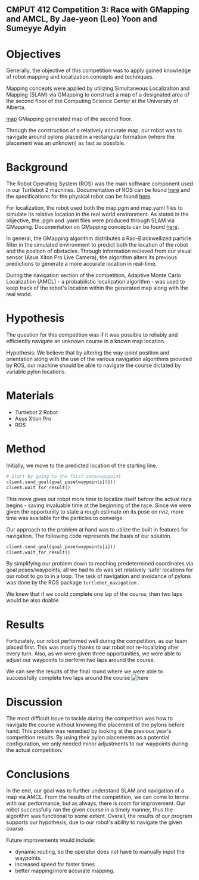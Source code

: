 ## CMPUT 412 Competition 3: Race with GMapping and AMCL, By Jae-yeon (Leo) Yoon and Sumeyye Adyin ##

Objectives
==========

Generally, the objective of this competition was to apply gained knowledge of robot mapping and localization concepts and techniques.

Mapping concepts were applied by utilizing Simultaneous Localization and Mapping (SLAM) via GMapping to construct a map of a designated area of the second floor of the Computing Science Center at the University of Alberta.

[map](https://github.com/leoyoon17/CMPUT-412-Competition-3/blob/master/map.png)
GMapping generated map of the second floor.

Through the construction of a relatively accurate map, our robot was to navigate around pylons placed in a rectangular formation (where the placement was an unknown) as fast as possible.


Background
==========

The Robot Operating System (ROS) was the main software component used in our Turtlebot 2 machines. Documentation of ROS can be found [here](http://www.ros.org/) and the specifications for the physical robot can be found [here](http://www.turtlebot.com/turtlebot2/).

For localization, the robot used both the map.pgm and map.yaml files to simulate its relative location in the real world environment. As stated in the objective, the .pgm and .yaml files were produced through SLAM via GMapping. Documentation on GMapping concepts can be found [here](http://wiki.ros.org/gmapping).

In general, the GMapping algorithm distributes a Rao-Blackwellized particle filter in the simulated environment to predict both the location of the robot and the position of obstacles. Through information recieved from our visual sensor (Asus Xiton Pro Live Camera), the algorithm alters its previous predictions to generate a more accurate location in real-time.

During the navigation section of the competition, Adaptive Monte Carlo Localization (AMCL) - a probabilistic localization algorithm - was used to keep track of the robot's location within the generated map along with the real world. 


Hypothesis
========== 

The question for this competition was if it was possible to reliably and efficiently navigate an unknown course in a known map location.

Hypothesis: We believe that by altering the way-point position and orientation along with the use of the various navigation algorithms provided by ROS, our machine should be able to navigate the course dictated by variable pylon locations.

Materials
=========

 - Turtlebot 2 Robot 
 - Asus Xtion Pro
 - ROS


Method
======

Initially, we move to the predicted location of the starting line.

```python
# Start by going to the first cone/waypoint
client.send_goal(goal_pose(waypoints[0]))
client.wait_for_result()
```
This move gives our robot more time to localize itself before the actual race begins - saving invaluable time at the beginning of the race. Since we were given the opportunity to state a rough estimate on its pose on rviz, more time was available for the particles to converge.
 
Our approach to the problem at hand was to utilize the built in features for navigation. The following code represents the basis of our solution.

```python
client.send_goal(goal_pose(waypoints[i]))
client.wait_for_result()
```

By simplifying our problem down to reaching predetermined coordinates via goal poses/waypoints, all we had to do was set relatively 'safe' locations for our robot to go to in a loop. The task of navigation and avoidance of pylons was done by the ROS package ``` turtlebot_navigation ``` .

We knew that if we could complete one lap of the course, then two laps would be also doable.


Results
=======

 Fortunately, our robot performed well during the competition, as our team placed first. This was mostly thanks to our robot not re-localizing after every turn. Also, as we were given three opportunities, we were able to adjust our waypoints to perform two laps around the course.

We can see the results of the final round where we were able to successfully complete two laps around the course ![here](https://youtu.be/PyomZwF-0Do) 

Discussion
==========

The most difficult issue to tackle during the competition was how to navigate the course without knowing the placement of the pylons before hand. This problem was remedied by looking at the previous year's competition results. By using their pylon placements as a potential configuration, we only needed minor adjustments to our waypoints during the actual competition.

Conclusions
===========

In the end, our goal was to further understand SLAM and navigation of a map via AMCL. From the results of the competition, we can come to terms with our performance, but as always, there is room for improvement. Our robot successfully ran the given course in a timely manner, thus the algorithm was functional to some extent. Overall, the results of our program supports our hypothesis, due to our robot's ability to navigate the given course.

Future improvements would include:
 - dynamic routing, so the operator does not have to manually input the waypoints.
 - increased speed for faster times
 - better mapping/more accurate mapping.
